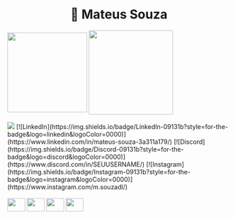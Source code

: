 
<div>
 <h1 align="center">🌱 Mateus Souza</h1>
</div>
 
<div>
  <img align="center" height="180em"  src="https://github-readme-stats.vercel.app/api?username=MateusSouzadel&show_icons=true&theme=codeSTACKr"&include_all_commits=true&count_private=true/>
  <img align="center" height="190em"  src="https://github-readme-stats.vercel.app/api/top-langs/?username=MateusSouzadel&htrue&theme=codeSTACKr"/>
</div>

<div><br>
  <img src="https://www.imagensanimadas.com/data/media/134/linha-divisoria-imagem-animada-0097.gif"/>
 [![LinkedIn](https://img.shields.io/badge/LinkedIn-09131b?style=for-the-badge&logo=linkedin&logoColor=0000)](https://www.linkedin.com/in/mateus-souza-3a311a179/)
[![Discord](https://img.shields.io/badge/Discord-09131b?style=for-the-badge&logo=discord&logoColor=0000)](https://www.discord.com/in/SEUUSERNAME/)
[![Instagram](https://img.shields.io/badge/Instagram-09131b?style=for-the-badge&logo=instagram&logoColor=0000)](https://www.instagram.com/m.souzadl/)
</div>







<div><br>
 <img align="center" height="30" width="40" src="https://cdn.jsdelivr.net/gh/devicons/devicon/icons/css3/css3-original.svg"/>
 <img align="center" height="30" width="40" src="https://cdn.jsdelivr.net/gh/devicons/devicon/icons/html5/html5-original.svg">
 <img align="center" height="30" width="40" src="https://cdn.jsdelivr.net/gh/devicons/devicon/icons/python/python-original.svg">
 <img align="center" height="30" width="40" src="https://cdn.jsdelivr.net/gh/devicons/devicon/icons/javascript/javascript-original.svg">
</div>

                                                                                                                                        
